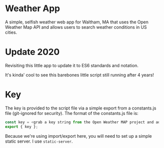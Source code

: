 # Weather App
A simple, selfish weather web app for Waltham, MA that uses the Open Weather Map API and allows users to search weather conditions in US cities.


# Update 2020
Revisiting this little app to update it to ES6 standards and notation.

It's kinda' cool to see this barebones little script still running after 4 years!


# Key
The key is provided to the script file via a simple export from a constants.js file (git-ignored for security). The format of the constants.js file is:

```javascript
const key = <grab a key string from the Open Weather MAP project and add it here>;
export { key };
```

Because we're using import/export here, you will need to set up a simple static server. I use `static-server`.